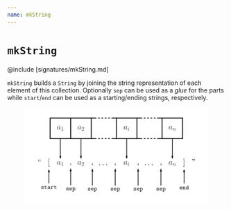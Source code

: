 ```yaml
---
name: mkString
---
```


# `mkString`

@include [signatures/mkString.md]

`mkString` builds a `String` by joining the string representation of each element of this collection. Optionally `sep` can be used as a _glue_ for the parts while `start`/`end` can be used as a starting/ending strings, respectively.

<figure class="diagram">
  <img src="images/mkString.svg" alt="mkString function">
  <!-- <figcaption class="diagram-desc"></figcaption> -->
</figure>
